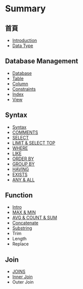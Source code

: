 # Summary

## 首頁

* [Introduction](README.md)
* [Data Type](data-type.md)

## Database Management

* [Database](database-management/database.md)
* [Table](database-management/table.md)
* [Column](database-management/column.md)
* [Constraints](database-management/constraints.md)
* [Index](database-management/index.md)
* [View](database-management/view.md)

## Syntax

* [Syntax](syntax/syntax.md)
* [COMMENTS](syntax/comments.md)
* [SELECT](syntax/select.md)
* [LIMIT & SELECT TOP](syntax/limit-and-select-top.md)
* [WHERE](syntax/where.md)
* [LIKE](syntax/like.md)
* [ORDER BY](syntax/order-by.md)
* [GROUP BY](syntax/group-by.md)
* [HAVING](syntax/having.md)
* [EXISTS](syntax/exists.md)
* [ANY & ALL](syntax/any-and-all.md)

## Function

* [Intro](function/zong-lan.md)
* [MAX & MIN](function/max-and-min.md)
* [AVG & COUNT & SUM](function/avg-and-count-and-sum.md)
* [Concatenate](function/concatenate.md)
* [Substring](function/substring.md)
* Trim
* Length
* Replace

## Join

* [JOINS](join/joins.md)
* [Inner Join](join/inner-join.md)
* Outer Join

